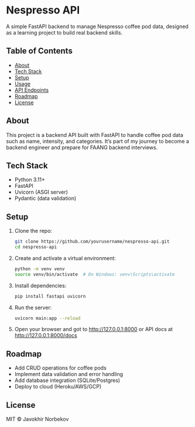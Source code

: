 # Nespresso API

A simple FastAPI backend to manage Nespresso coffee pod data, designed as a learning project to build real backend skills.

## Table of Contents

- [About](#about)
- [Tech Stack](#tech-stack)
- [Setup](#setup)
- [Usage](#usage)
- [API Endpoints](#api-endpoints)
- [Roadmap](#roadmap)
- [License](#license)

## About

This project is a backend API built with FastAPI to handle coffee pod data such as name, intensity, and categories. It’s part of my journey to become a backend engineer and prepare for FAANG backend interviews.

## Tech Stack

- Python 3.11+  
- FastAPI  
- Uvicorn (ASGI server)  
- Pydantic (data validation)

## Setup

1. Clone the repo:
	```bash
	git clone https://github.com/yourusername/nespresso-api.git
	cd nespresso-api
2. Create and activate a virtual environment:
	```bash
	python -m venv venv
	source venv/bin/activate  # On Windows: venv\Scripts\activate
3. Install dependencies:
    ```bash
    pip install fastapi uvicorn
4. Run the server:
    ```bash
    uvicorn main:app --reload
5. Open your browser and got to http://127.0.0.1:8000 or API docs at http://127.0.0.1:8000/docs

## Roadmap

- Add CRUD operations for coffee pods  
- Implement data validation and error handling  
- Add database integration (SQLite/Postgres)  
- Deploy to cloud (Heroku/AWS/GCP)

## License

MIT © Javokhir Norbekov
